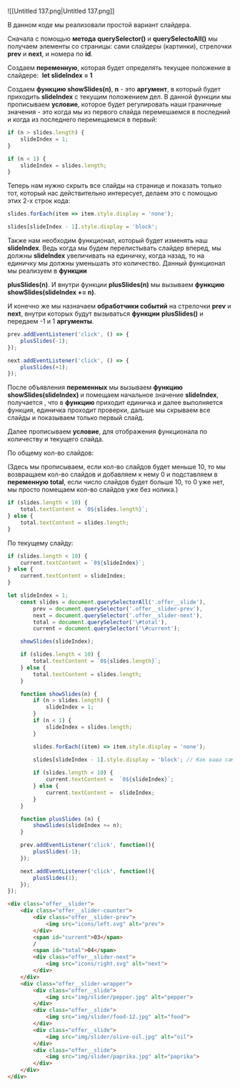 ![[Untitled 137.png|Untitled 137.png]]

В данном коде мы реализовали простой вариант слайдера.

Сначала с помощью **метода** **querySelector()** и **querySelectoAll()** мы получаем элементы со страницы: сами слайдеры (картинки), стрелочки **prev** и **next**, и номера по **id**.

Создаем **переменную**, которая будет определять текущее положение в слайдере:  **let slideIndex = 1**

Создаем **функцию showSlides(n)**, **n** - это **аргумент**, в который будет приходить **slideIndex** с текущим положением дел. В данной функции мы прописываем **условие**, которое будет регулировать наши граничные значения - это когда мы из первого слайда перемешаемся в последний и когда из последнего перемещаемся в первый:

```JavaScript
if (n > slides.length) {
    slideIndex = 1;
}

if (n < 1) {
    slideIndex = slides.length;
}
```

Теперь нам нужно скрыть все слайды на странице и показать только тот, который нас действительно интересует, делаем это с помощью этих 2-х строк кода:

```JavaScript
slides.forEach(item => item.style.display = 'none');

slides[slideIndex - 1].style.display = 'block';
```

Также нам необходим функционал, который будет изменять наш **slideIndex**. Ведь когда мы будем перелистывать слайдер вперед, мы должны **slideIndex** увеличивать на единичку, когда назад, то на единичку мы должны уменьшать это количество. Данный функционал мы реализуем в **функции**

**plusSlides(n)**. И внутри функции **plusSlides(n)** мы вызываем **функцию** **showSlides(slideIndex += n)**.

И конечно же мы назначаем **обработчики событий** на стрелочки **prev** и **next**, внутри которых будут вызываться **функции** **plusSlides()** и передаем -1 и 1 **аргументы**.

```JavaScript
prev.addEventListener('click', () => {
    plusSlides(-1);
});

next.addEventListener('click', () => {
    plusSlides(+1);
});
```

После объявления **переменных** мы вызываем **функцию showSlides(slideIndex)** и помещаем начальное значение **slideIndex**, получается , что в **функцию** приходит единичка и далее выполняется функция, единичка проходит проверки, дальше мы скрываем все слайды и показываем только первый слайд.

Далее прописываем **условие**, для отображения функционала по количеству и текущего слайда.

По общему кол-во слайдов:

(Здесь мы прописываем, если кол-во слайдов будет меньше 10, то мы возвращаем кол-во слайдов и добавляем к нему 0 и подставляем в **переменную** **total**, если число слайдов будет больше 10, то 0 уже нет, мы просто помещаем кол-во слайдов уже без нолика.)

```JavaScript
if (slides.length < 10) {
    total.textContent = `0${slides.length}`;
} else {
    total.textContent = slides.length;
}
```

По текущему слайду:

```JavaScript
if (slides.length < 10) {
    current.textContent = `0${slideIndex}`;
} else {
    current.textContent = slideIndex;
}
```

  

  

```JavaScript
let slideIndex = 1;
    const slides = document.querySelectorAll('.offer__slide'),
        prev = document.querySelector('.offer__slider-prev'),
        next = document.querySelector('.offer__slider-next'),
        total = document.querySelector('\#total'),
        current = document.querySelector('\#current');

    showSlides(slideIndex);

    if (slides.length < 10) {
        total.textContent = `0${slides.length}`;
    } else {
        total.textContent = slides.length;
    }

    function showSlides(n) {
        if (n > slides.length) {
            slideIndex = 1;
        }
        if (n < 1) {
            slideIndex = slides.length;
        }

        slides.forEach((item) => item.style.display = 'none');

        slides[slideIndex - 1].style.display = 'block'; // Как ваша самостоятельная работа - переписать на использование классов show/hide
        
        if (slides.length < 10) {
            current.textContent =  `0${slideIndex}`;
        } else {
            current.textContent =  slideIndex;
        }
    }

    function plusSlides (n) {
        showSlides(slideIndex += n);
    }

    prev.addEventListener('click', function(){
        plusSlides(-1);
    });

    next.addEventListener('click', function(){
        plusSlides(1);
    });
});
```

```HTML
<div class="offer__slider">
    <div class="offer__slider-counter">
        <div class="offer__slider-prev">
            <img src="icons/left.svg" alt="prev">
        </div>
        <span id="current">03</span>
        /
        <span id="total">04</span>
        <div class="offer__slider-next">
            <img src="icons/right.svg" alt="next">
        </div>
    </div>
    <div class="offer__slider-wrapper">
        <div class="offer__slide">
            <img src="img/slider/pepper.jpg" alt="pepper">
        </div>
        <div class="offer__slide">
            <img src="img/slider/food-12.jpg" alt="food">
        </div>
        <div class="offer__slide">
            <img src="img/slider/olive-oil.jpg" alt="oil">
        </div>
        <div class="offer__slide">
            <img src="img/slider/paprika.jpg" alt="paprika">
        </div>
    </div>
</div>
```